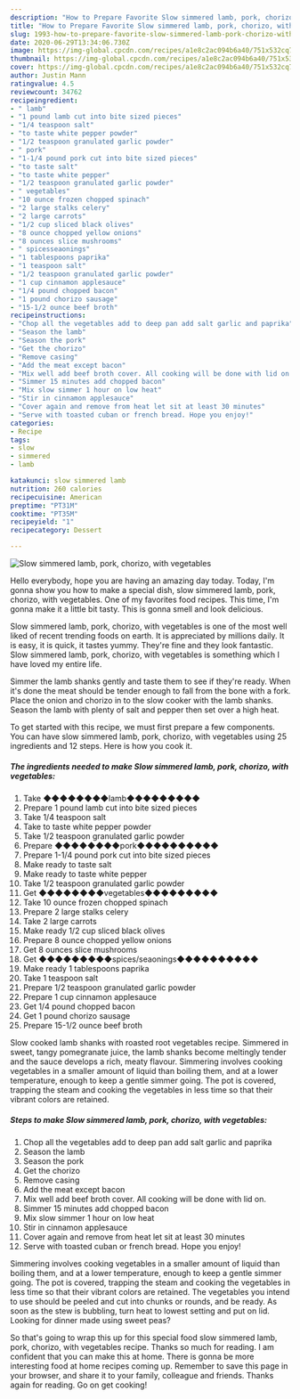 ```yaml
---
description: "How to Prepare Favorite Slow simmered lamb, pork, chorizo, with vegetables"
title: "How to Prepare Favorite Slow simmered lamb, pork, chorizo, with vegetables"
slug: 1993-how-to-prepare-favorite-slow-simmered-lamb-pork-chorizo-with-vegetables
date: 2020-06-29T13:34:06.730Z
image: https://img-global.cpcdn.com/recipes/a1e8c2ac094b6a40/751x532cq70/slow-simmered-lamb-pork-chorizo-with-vegetables-recipe-main-photo.jpg
thumbnail: https://img-global.cpcdn.com/recipes/a1e8c2ac094b6a40/751x532cq70/slow-simmered-lamb-pork-chorizo-with-vegetables-recipe-main-photo.jpg
cover: https://img-global.cpcdn.com/recipes/a1e8c2ac094b6a40/751x532cq70/slow-simmered-lamb-pork-chorizo-with-vegetables-recipe-main-photo.jpg
author: Justin Mann
ratingvalue: 4.5
reviewcount: 34762
recipeingredient:
- " lamb"
- "1 pound lamb cut into bite sized pieces"
- "1/4 teaspoon salt"
- "to taste white pepper powder"
- "1/2 teaspoon granulated garlic powder"
- " pork"
- "1-1/4 pound pork cut into bite sized pieces"
- "to taste salt"
- "to taste white pepper"
- "1/2 teaspoon granulated garlic powder"
- " vegetables"
- "10 ounce frozen chopped spinach"
- "2 large stalks celery"
- "2 large carrots"
- "1/2 cup sliced black olives"
- "8 ounce chopped yellow onions"
- "8 ounces slice mushrooms"
- " spicesseaonings"
- "1 tablespoons paprika"
- "1 teaspoon salt"
- "1/2 teaspoon granulated garlic powder"
- "1 cup cinnamon applesauce"
- "1/4 pound chopped bacon"
- "1 pound chorizo sausage"
- "15-1/2 ounce beef broth"
recipeinstructions:
- "Chop all the vegetables add to deep pan add salt garlic and paprika"
- "Season the lamb"
- "Season the pork"
- "Get the chorizo"
- "Remove casing"
- "Add the meat except bacon"
- "Mix well add beef broth cover. All cooking will be done with lid on."
- "Simmer 15 minutes add chopped bacon"
- "Mix slow simmer 1 hour on low heat"
- "Stir in cinnamon applesauce"
- "Cover again and remove from heat let sit at least 30 minutes"
- "Serve with toasted cuban or french bread. Hope you enjoy!"
categories:
- Recipe
tags:
- slow
- simmered
- lamb

katakunci: slow simmered lamb 
nutrition: 260 calories
recipecuisine: American
preptime: "PT31M"
cooktime: "PT35M"
recipeyield: "1"
recipecategory: Dessert

---
```



![Slow simmered lamb, pork, chorizo, with vegetables](https://img-global.cpcdn.com/recipes/a1e8c2ac094b6a40/751x532cq70/slow-simmered-lamb-pork-chorizo-with-vegetables-recipe-main-photo.jpg)

Hello everybody, hope you are having an amazing day today. Today, I'm gonna show you how to make a special dish, slow simmered lamb, pork, chorizo, with vegetables. One of my favorites food recipes. This time, I'm gonna make it a little bit tasty. This is gonna smell and look delicious.

Slow simmered lamb, pork, chorizo, with vegetables is one of the most well liked of recent trending foods on earth. It is appreciated by millions daily. It is easy, it is quick, it tastes yummy. They're fine and they look fantastic. Slow simmered lamb, pork, chorizo, with vegetables is something which I have loved my entire life.

Simmer the lamb shanks gently and taste them to see if they&#39;re ready. When it&#39;s done the meat should be tender enough to fall from the bone with a fork. Place the onion and chorizo in to the slow cooker with the lamb shanks. Season the lamb with plenty of salt and pepper then set over a high heat.


To get started with this recipe, we must first prepare a few components. You can have slow simmered lamb, pork, chorizo, with vegetables using 25 ingredients and 12 steps. Here is how you cook it.

<!--inarticleads1-->

##### The ingredients needed to make Slow simmered lamb, pork, chorizo, with vegetables:

1. Take  ◆◆◆◆◆◆◆◆lamb◆◆◆◆◆◆◆◆◆
1. Prepare 1 pound lamb cut into bite sized pieces
1. Take 1/4 teaspoon salt
1. Take to taste white pepper powder
1. Take 1/2 teaspoon granulated garlic powder
1. Prepare  ◆◆◆◆◆◆◆◆pork◆◆◆◆◆◆◆◆◆◆
1. Prepare 1-1/4 pound pork cut into bite sized pieces
1. Make ready to taste salt
1. Make ready to taste white pepper
1. Take 1/2 teaspoon granulated garlic powder
1. Get  ◆◆◆◆◆◆◆◆vegetables◆◆◆◆◆◆◆◆◆
1. Take 10 ounce frozen chopped spinach
1. Prepare 2 large stalks celery
1. Take 2 large carrots
1. Make ready 1/2 cup sliced black olives
1. Prepare 8 ounce chopped yellow onions
1. Get 8 ounces slice mushrooms
1. Get  ◆◆◆◆◆◆◆◆◆spices/seaonings◆◆◆◆◆◆◆◆◆◆
1. Make ready 1 tablespoons paprika
1. Take 1 teaspoon salt
1. Prepare 1/2 teaspoon granulated garlic powder
1. Prepare 1 cup cinnamon applesauce
1. Get 1/4 pound chopped bacon
1. Get 1 pound chorizo sausage
1. Prepare 15-1/2 ounce beef broth


Slow cooked lamb shanks with roasted root vegetables recipe. Simmered in sweet, tangy pomegranate juice, the lamb shanks become meltingly tender and the sauce develops a rich, meaty flavour. Simmering involves cooking vegetables in a smaller amount of liquid than boiling them, and at a lower temperature, enough to keep a gentle simmer going. The pot is covered, trapping the steam and cooking the vegetables in less time so that their vibrant colors are retained. 

<!--inarticleads2-->

##### Steps to make Slow simmered lamb, pork, chorizo, with vegetables:

1. Chop all the vegetables add to deep pan add salt garlic and paprika
1. Season the lamb
1. Season the pork
1. Get the chorizo
1. Remove casing
1. Add the meat except bacon
1. Mix well add beef broth cover. All cooking will be done with lid on.
1. Simmer 15 minutes add chopped bacon
1. Mix slow simmer 1 hour on low heat
1. Stir in cinnamon applesauce
1. Cover again and remove from heat let sit at least 30 minutes
1. Serve with toasted cuban or french bread. Hope you enjoy!


Simmering involves cooking vegetables in a smaller amount of liquid than boiling them, and at a lower temperature, enough to keep a gentle simmer going. The pot is covered, trapping the steam and cooking the vegetables in less time so that their vibrant colors are retained. The vegetables you intend to use should be peeled and cut into chunks or rounds, and be ready. As soon as the stew is bubbling, turn heat to lowest setting and put on lid. Looking for dinner made using sweet peas? 

So that's going to wrap this up for this special food slow simmered lamb, pork, chorizo, with vegetables recipe. Thanks so much for reading. I am confident that you can make this at home. There is gonna be more interesting food at home recipes coming up. Remember to save this page in your browser, and share it to your family, colleague and friends. Thanks again for reading. Go on get cooking!
